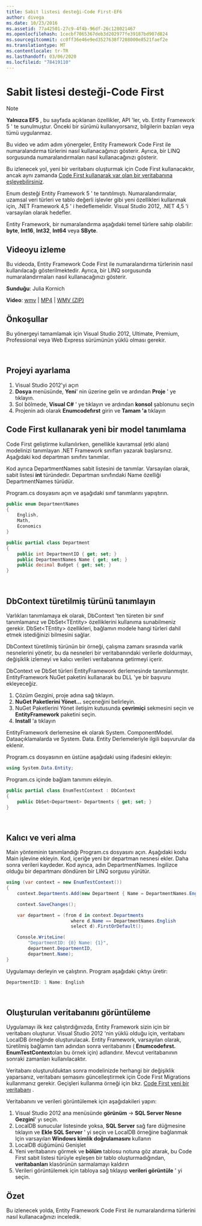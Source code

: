 ```yaml
---
title: Sabit listesi desteği-Code First-EF6
author: divega
ms.date: 10/23/2016
ms.assetid: 77a42501-27c9-4f4b-96df-26c128021467
ms.openlocfilehash: 1cecbf7065367deb3d202977fe39187bd907d824
ms.sourcegitcommit: cc0ff36e46e9ed3527638f7208000e8521faef2e
ms.translationtype: MT
ms.contentlocale: tr-TR
ms.lasthandoff: 03/06/2020
ms.locfileid: "78419110"
---
```

# <a name="enum-support---code-first"></a>Sabit listesi desteği-Code First
> [!NOTE]
> **Yalnızca EF5** , bu sayfada açıklanan özellikler, API 'ler, vb. Entity Framework 5 ' te sunulmuştur. Önceki bir sürümü kullanıyorsanız, bilgilerin bazıları veya tümü uygulanmaz.

Bu video ve adım adım yönergeler, Entity Framework Code First ile numaralandırma türlerini nasıl kullanacağınızı gösterir. Ayrıca, bir LINQ sorgusunda numaralandırmaları nasıl kullanacağınızı gösterir.

Bu izlenecek yol, yeni bir veritabanı oluşturmak için Code First kullanacaktır, ancak aynı zamanda [Code First kullanarak var olan bir veritabanına eşleyebilirsiniz](~/ef6/modeling/code-first/workflows/existing-database.md).

Enum desteği Entity Framework 5 ' te tanıtılmıştı. Numaralandırmalar, uzamsal veri türleri ve tablo değerli işlevler gibi yeni özellikleri kullanmak için, .NET Framework 4,5 ' i hedeflemelidir. Visual Studio 2012, .NET 4,5 'i varsayılan olarak hedefler.

Entity Framework, bir numaralandırma aşağıdaki temel türlere sahip olabilir: **byte**, **Int16**, **Int32**, **Int64** veya **SByte**.

## <a name="watch-the-video"></a>Videoyu izleme
Bu videoda, Entity Framework Code First ile numaralandırma türlerinin nasıl kullanılacağı gösterilmektedir. Ayrıca, bir LINQ sorgusunda numaralandırmaları nasıl kullanacağınızı gösterir.

**Sunduğu**: Julia Kornich

**Video**: [wmv](https://download.microsoft.com/download/A/5/8/A583DEE8-FD5C-47EE-A4E1-966DDF39D1DA/HDI-ITPro-MSDN-winvideo-enumwithcodefirst.wmv) | [MP4](https://download.microsoft.com/download/A/5/8/A583DEE8-FD5C-47EE-A4E1-966DDF39D1DA/HDI-ITPro-MSDN-mp4video-enumwithcodefirst.m4v) | [WMV (ZIP)](https://download.microsoft.com/download/A/5/8/A583DEE8-FD5C-47EE-A4E1-966DDF39D1DA/HDI-ITPro-MSDN-winvideo-enumwithcodefirst.zip)

## <a name="pre-requisites"></a>Önkoşullar

Bu yönergeyi tamamlamak için Visual Studio 2012, Ultimate, Premium, Professional veya Web Express sürümünün yüklü olması gerekir.

 

## <a name="set-up-the-project"></a>Projeyi ayarlama

1.  Visual Studio 2012'yi açın
2.  **Dosya** menüsünde, **Yeni**' nin üzerine gelin ve ardından **Proje** ' ye tıklayın.
3.  Sol bölmede, **Visual C\#** ' ye tıklayın ve ardından **konsol** şablonunu seçin
4.  Projenin adı olarak **Enumcodefırst** girin ve **Tamam 'a** tıklayın

## <a name="define-a-new-model-using-code-first"></a>Code First kullanarak yeni bir model tanımlama

Code First geliştirme kullanılırken, genellikle kavramsal (etki alanı) modelinizi tanımlayan .NET Framework sınıfları yazarak başlarsınız. Aşağıdaki kod departman sınıfını tanımlar.

Kod ayrıca DepartmentNames sabit listesini de tanımlar. Varsayılan olarak, sabit listesi **int** türündedir. Departman sınıfındaki Name özelliği DepartmentNames türüdür.

Program.cs dosyasını açın ve aşağıdaki sınıf tanımlarını yapıştırın.

``` csharp
public enum DepartmentNames
{
    English,
    Math,
    Economics
}     

public partial class Department
{
    public int DepartmentID { get; set; }
    public DepartmentNames Name { get; set; }
    public decimal Budget { get; set; }
}
```
 

## <a name="define-the-dbcontext-derived-type"></a>DbContext türetilmiş türünü tanımlayın

Varlıkları tanımlamaya ek olarak, DbContext 'ten türeten bir sınıf tanımlamanız ve DbSet&lt;TEntity&gt; özelliklerini kullanıma sunabilmeniz gerekir. DbSet&lt;TEntity&gt; özellikleri, bağlamın modele hangi türleri dahil etmek istediğinizi bilmesini sağlar.

DbContext türetilmiş türünün bir örneği, çalışma zamanı sırasında varlık nesnelerini yönetir, bu da nesneleri bir veritabanındaki verilerle doldurmayı, değişiklik izlemeyi ve kalıcı verileri veritabanına getirmeyi içerir.

DbContext ve DbSet türleri EntityFramework derlemesinde tanımlanmıştır. EntityFramework NuGet paketini kullanarak bu DLL 'ye bir başvuru ekleyeceğiz.

1.  Çözüm Gezgini, proje adına sağ tıklayın.
2.  **NuGet Paketlerini Yönet...** seçeneğini belirleyin.
3.  NuGet Paketlerini Yönet iletişim kutusunda **çevrimiçi** sekmesini seçin ve **EntityFramework** paketini seçin.
4.  **Install** 'a tıklayın

EntityFramework derlemesine ek olarak System. ComponentModel. Dataaçıklamalarda ve System. Data. Entity Derlemeleriyle ilgili başvurular da eklenir.

Program.cs dosyasının en üstüne aşağıdaki using ifadesini ekleyin:

``` csharp
using System.Data.Entity;
```

Program.cs içinde bağlam tanımını ekleyin. 

``` csharp
public partial class EnumTestContext : DbContext
{
    public DbSet<Department> Departments { get; set; }
}
```
 

## <a name="persist-and-retrieve-data"></a>Kalıcı ve veri alma

Main yönteminin tanımlandığı Program.cs dosyasını açın. Aşağıdaki kodu Main işlevine ekleyin. Kod, içeriğe yeni bir departman nesnesi ekler. Daha sonra verileri kaydeder. Kod ayrıca, adın DepartmentNames. Ingilizce olduğu bir departmanı döndüren bir LINQ sorgusu yürütür.

``` csharp
using (var context = new EnumTestContext())
{
    context.Departments.Add(new Department { Name = DepartmentNames.English });

    context.SaveChanges();

    var department = (from d in context.Departments
                        where d.Name == DepartmentNames.English
                        select d).FirstOrDefault();

    Console.WriteLine(
        "DepartmentID: {0} Name: {1}",
        department.DepartmentID,  
        department.Name);
}
```

Uygulamayı derleyin ve çalıştırın. Program aşağıdaki çıktıyı üretir:

``` csharp
DepartmentID: 1 Name: English
```
 

## <a name="view-the-generated-database"></a>Oluşturulan veritabanını görüntüleme

Uygulamayı ilk kez çalıştırdığınızda, Entity Framework sizin için bir veritabanı oluşturur. Visual Studio 2012 'nin yüklü olduğu için, veritabanı LocalDB örneğinde oluşturulacak. Entity Framework, varsayılan olarak, türetilmiş bağlamın tam adından sonra veritabanını ( **Enumcodefırst. EnumTestContext**olan bu örnek için) adlandırır. Mevcut veritabanının sonraki zamanları kullanılacaktır.  

Veritabanı oluşturulduktan sonra modelinizde herhangi bir değişiklik yaparsanız, veritabanı şemasını güncelleştirmek için Code First Migrations kullanmanız gerekir. Geçişleri kullanma örneği için bkz. [Code First yeni bir veritabanı](~/ef6/modeling/code-first/workflows/new-database.md) .

Veritabanını ve verileri görüntülemek için aşağıdakileri yapın:

1.  Visual Studio 2012 ana menüsünde **görünüm** -&gt; **SQL Server Nesne Gezgini**' yı seçin.
2.  LocalDB sunucular listesinde yoksa, **SQL Server** sağ fare düğmesine tıklayın ve **Ekle SQL Server** ' yi seçin ve LocalDB örneğine bağlanmak Için varsayılan **Windows kimlik doğrulamasını** kullanın
3.  LocalDB düğümünü Genişlet
4.  Yeni veritabanını görmek ve **bölüm** tablosu notuna göz atarak, bu Code First sabit listesi türüyle eşleşen bir tablo oluşturmadığından, **veritabanları** klasörünün sarmalamayı kaldırın
5.  Verileri görüntülemek için tabloya sağ tıklayıp **verileri görüntüle** ' yi seçin.

## <a name="summary"></a>Özet

Bu izlenecek yolda, Entity Framework Code First ile numaralandırma türlerini nasıl kullanacağınızı inceledik. 
